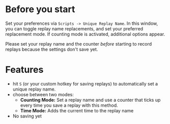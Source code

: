 # Before you start
Set your preferences via `Scripts -> Unique Replay Name`. In this window, you can toggle replay name replacements, and set your preferred replacement mode. If counting mode is activated, additional options appear.

Please set your replay name and the counter *before* starting to record replays because the settings don't save yet.

# Features
- hit `S` (or your custom hotkey for saving replays) to automatically set a unique replay name.
- choose between two modes:
    - **Counting Mode:** Set a replay name and use a counter that ticks up every time you save a replay with this method.
    - **Time Mode:** Adds the current time to the replay name
- No saving yet